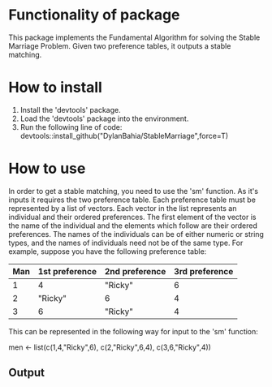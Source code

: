# Functionality of package
This package implements the Fundamental Algorithm for solving the Stable Marriage Problem. Given two preference tables, it outputs a stable matching. 

# How to install

1) Install the 'devtools' package.
2) Load the 'devtools' package into the environment.
3) Run the following line of code: devtools::install_github("DylanBahia/StableMarriage",force=T)

# How to use
In order to get a stable matching, you need to use the 'sm' function. As it's inputs it requires the two preference table. Each preference table must be represented by a list of vectors. Each vector in the list represents an individual and their ordered preferences. The first element of the vector is the name of the individual and the elements which follow are their ordered preferences. The names of the individuals can be of either numeric or string types, and the names of individuals need not be of the same type. For example, suppose you have the following preference table:

| Man | 1st preference | 2nd preference | 3rd preference |
| ----| ---| --- | ---|
| 1 | 4 | "Ricky"|6|
| 2 | "Ricky" |6|4|
| 3 | 6 |"Ricky"|4|

This can be represented in the following way for input to the 'sm' function:

men <- list(c(1,4,"Ricky",6),
            c(2,"Ricky",6,4),
            c(3,6,"Ricky",4))

## Output
